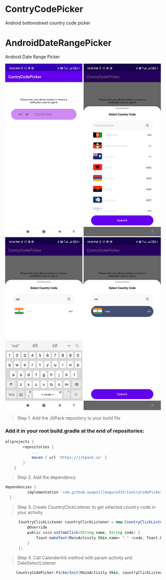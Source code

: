 # ContryCodePicker
Android bottomsheet country code picker

# AndroidDateRangePicker
Android Date Range Picker

<p align="center">
  <img src="https://github.com/swapnillengure333/ContryCodePicker/blob/master/Screenshots/Screenshot_2021-08-22-22-03-06-562_com.swapnillengure.contrycodepicker.jpg" width="250" title="Screenshot">
  <img src="https://github.com/swapnillengure333/ContryCodePicker/blob/master/Screenshots/Screenshot_2021-08-22-22-03-11-722_com.swapnillengure.contrycodepicker.jpg" width="250" alt="Screenshot">
 <img src="https://github.com/swapnillengure333/ContryCodePicker/blob/master/Screenshots/Screenshot_2021-08-22-22-03-24-408_com.swapnillengure.contrycodepicker.jpg" width="250" alt="Screenshot">
 <img src="https://github.com/swapnillengure333/ContryCodePicker/blob/master/Screenshots/Screenshot_2021-08-22-22-03-32-265_com.swapnillengure.contrycodepicker.jpg" width="250" alt="Screenshot">
</p>

>Step 1. Add the JitPack repository to your build file
<h3>Add it in your root build.gradle at the end of repositories:</h3>

```gradle
allprojects {
		repositories {
			...
			maven { url 'https://jitpack.io' }
		}
	}
  ```
  
  >Step 2. Add the dependency
  
  ```gradle
  dependencies {
	        implementation 'com.github.swapnillengure333:ContryCodePicker:Tag'
	}
  ```
  
  >Step 3. Create CountryClickListener to get selected country code in your activity
  
  
  ```gradle
        CountryClickListener countryClickListener = new CountryClickListener() {
            @Override
            public void onItemClick(String name, String code) {
                Toast.makeText(MainActivity.this,name+ " " +code, Toast.LENGTH_LONG).show();
            }
        };
  ```
  
  >Step 4. Call CalenderInit method with param activity and DateSelectListener
  
  
  ```gradle
       CountryCodePicker.PickerInit(MainActivity.this, countryClickListener);
  ```
  
  

